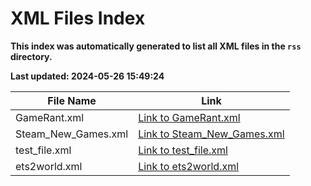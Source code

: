 # XML Files Index
**This index was automatically generated to list all XML files in the `rss` directory.**

**Last updated: 2024-05-26 15:49:24**

| File Name | Link |
|-----------|------|
| GameRant.xml | [Link to GameRant.xml](./GameRant.xml) |
| Steam_New_Games.xml | [Link to Steam_New_Games.xml](./Steam_New_Games.xml) |
| test_file.xml | [Link to test_file.xml](./test_file.xml) |
| ets2world.xml | [Link to ets2world.xml](./ets2world.xml) |
